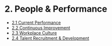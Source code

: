 # 2. People & Performance

- [2.1 Current Performance](CURRENT_PERFORMANCE_md)
- [2.2 Continuous Improvement](CONTINUOUS_IMPROVEMENT.md)
- [2.3 Workplace Culture](WORKPLACE_CULTURE.md)
- [2.4 Talent Recruitment & Development](TALENT_RECRUITMENT_AND_DEVELOPMENT.md)
